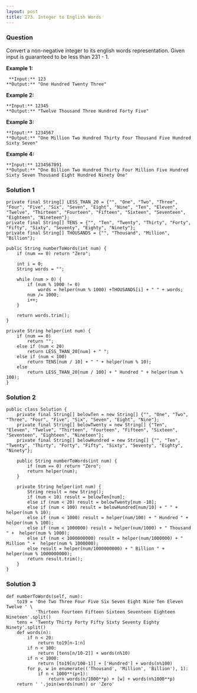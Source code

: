```yaml
---
layout: post
title: 273. Integer to English Words
---
```

### Question
Convert a non-negative integer to its english words representation. Given
input is guaranteed to be less than 231 \- 1.

 **Example 1:**

    
    
     **Input:** 123
    **Output:** "One Hundred Twenty Three"
    

**Example 2:**

    
    
    **Input:** 12345
    **Output:** "Twelve Thousand Three Hundred Forty Five"

**Example 3:**

    
    
    **Input:** 1234567
    **Output:** "One Million Two Hundred Thirty Four Thousand Five Hundred Sixty Seven"
    

**Example 4:**

    
    
    **Input:** 1234567891
    **Output:** "One Billion Two Hundred Thirty Four Million Five Hundred Sixty Seven Thousand Eight Hundred Ninety One"
    

### Solution 1
    
    
    private final String[] LESS_THAN_20 = {"", "One", "Two", "Three", "Four", "Five", "Six", "Seven", "Eight", "Nine", "Ten", "Eleven", "Twelve", "Thirteen", "Fourteen", "Fifteen", "Sixteen", "Seventeen", "Eighteen", "Nineteen"};
    private final String[] TENS = {"", "Ten", "Twenty", "Thirty", "Forty", "Fifty", "Sixty", "Seventy", "Eighty", "Ninety"};
    private final String[] THOUSANDS = {"", "Thousand", "Million", "Billion"};
    
    public String numberToWords(int num) {
        if (num == 0) return "Zero";
    
        int i = 0;
        String words = "";
        
        while (num > 0) {
            if (num % 1000 != 0)
        	    words = helper(num % 1000) +THOUSANDS[i] + " " + words;
        	num /= 1000;
        	i++;
        }
        
        return words.trim();
    }
    
    private String helper(int num) {
        if (num == 0)
            return "";
        else if (num < 20)
            return LESS_THAN_20[num] + " ";
        else if (num < 100)
            return TENS[num / 10] + " " + helper(num % 10);
        else
            return LESS_THAN_20[num / 100] + " Hundred " + helper(num % 100);
    }


### Solution 2
    
    
    public class Solution {
        private final String[] belowTen = new String[] {"", "One", "Two", "Three", "Four", "Five", "Six", "Seven", "Eight", "Nine"};
        private final String[] belowTwenty = new String[] {"Ten", "Eleven", "Twelve", "Thirteen", "Fourteen", "Fifteen", "Sixteen", "Seventeen", "Eighteen", "Nineteen"};
        private final String[] belowHundred = new String[] {"", "Ten", "Twenty", "Thirty", "Forty", "Fifty", "Sixty", "Seventy", "Eighty", "Ninety"};
        
        public String numberToWords(int num) {
            if (num == 0) return "Zero";
            return helper(num); 
        }
        
        private String helper(int num) {
            String result = new String();
            if (num < 10) result = belowTen[num];
            else if (num < 20) result = belowTwenty[num -10];
            else if (num < 100) result = belowHundred[num/10] + " " + helper(num % 10);
            else if (num < 1000) result = helper(num/100) + " Hundred " +  helper(num % 100);
            else if (num < 1000000) result = helper(num/1000) + " Thousand " +  helper(num % 1000);
            else if (num < 1000000000) result = helper(num/1000000) + " Million " +  helper(num % 1000000);
            else result = helper(num/1000000000) + " Billion " + helper(num % 1000000000);
            return result.trim();
        }
    }


### Solution 3
    
    
    def numberToWords(self, num):
        to19 = 'One Two Three Four Five Six Seven Eight Nine Ten Eleven Twelve ' \
               'Thirteen Fourteen Fifteen Sixteen Seventeen Eighteen Nineteen'.split()
        tens = 'Twenty Thirty Forty Fifty Sixty Seventy Eighty Ninety'.split()
        def words(n):
            if n < 20:
                return to19[n-1:n]
            if n < 100:
                return [tens[n/10-2]] + words(n%10)
            if n < 1000:
                return [to19[n/100-1]] + ['Hundred'] + words(n%100)
            for p, w in enumerate(('Thousand', 'Million', 'Billion'), 1):
                if n < 1000**(p+1):
                    return words(n/1000**p) + [w] + words(n%1000**p)
        return ' '.join(words(num)) or 'Zero'



